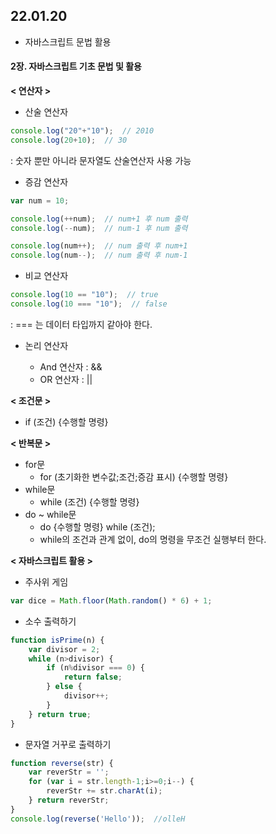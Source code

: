 ## 22.01.20
* 자바스크립트 문법 활용

#### 2장. 자바스크립트 기초 문법 및 활용
**< 연산자 >**
* 산술 연산자
```js
console.log("20"+"10");  // 2010
console.log(20+10);  // 30
```
: 숫자 뿐만 아니라 문자열도 산술연산자 사용 가능
* 증감 연산자
```js
var num = 10;

console.log(++num);  // num+1 후 num 출력
console.log(--num);  // num-1 후 num 출력

console.log(num++);  // num 출력 후 num+1
console.log(num--);  // num 출력 후 num-1
```
* 비교 연산자
```js
console.log(10 == "10");  // true
console.log(10 === "10");  // false
```
: === 는 데이터 타입까지 같아야 한다.
* 논리 연산자

    - And 연산자 : &&
    - OR 연산자 : ||

**< 조건문 >**
* if (조건) {수행할 명령}

**< 반복문 >**
* for문
    * for (초기화한 변수값;조건;증감 표시) {수행할 명령}
* while문
    * while (조건) {수행할 명령}
* do ~ while문
    * do {수행할 명령} while (조건);
    * while의 조건과 관계 없이, do의 명령을 무조건 실행부터 한다.

**< 자바스크립트 활용 >**

* 주사위 게임
```js
var dice = Math.floor(Math.random() * 6) + 1;
```

* 소수 출력하기
```js
function isPrime(n) {
    var divisor = 2;
    while (n>divisor) {
        if (n%divisor === 0) {
            return false;
        } else {
            divisor++;
        }
    } return true;
}
```

* 문자열 거꾸로 출력하기
```js
function reverse(str) {
    var reverStr = '';
    for (var i = str.length-1;i>=0;i--) {
        reverStr += str.charAt(i);
    } return reverStr;
}
console.log(reverse('Hello'));  //olleH
```

